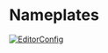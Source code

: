 # Nameplates

[![EditorConfig](https://github.com/github/docs/actions/workflows/main.yml/badge.svg)
](https://github.com/scorn-da/react/actions?query=workflow%3AEditorConfig)
